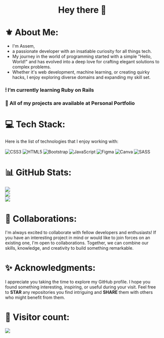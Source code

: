 <h1 align="center"> </>Hey there 👋</> </h1>

# ⚜ About Me:
- I'm Assem,
- a passionate developer with an insatiable curiosity for all things tech.
- My journey in the world of programming started with a simple "Hello, World!" and has evolved into a deep love for crafting elegant solutions to complex problems.
- Whether it's web development, machine learning, or creating quirky hacks, I enjoy exploring diverse domains and expanding my skill set.

### 🕯 I’m currently learning **Ruby on Rails**

### 📁 All of my projects are available at Personal Portfolio

# 💻 Tech Stack:
Here is the list of technologies that I enjoy working with:<br/><br/>
![CSS3](https://img.shields.io/badge/css3-%231572B6.svg?style=for-the-badge&logo=css3&logoColor=white) ![HTML5](https://img.shields.io/badge/html5-%23E34F26.svg?style=for-the-badge&logo=html5&logoColor=white) ![Bootstrap](https://img.shields.io/badge/bootstrap-%23563D7C.svg?style=for-the-badge&logo=bootstrap&logoColor=white) ![JavaScript](https://img.shields.io/badge/javascript-%23323330.svg?style=for-the-badge&logo=javascript&logoColor=%23F7DF1E) ![Figma](https://img.shields.io/badge/figma-%23F24E1E.svg?style=for-the-badge&logo=figma&logoColor=white) ![Canva](https://img.shields.io/badge/Canva-%2300C4CC.svg?style=for-the-badge&logo=Canva&logoColor=white) ![SASS](https://img.shields.io/badge/SASS-hotpink.svg?style=for-the-badge&logo=SASS&logoColor=white)

# 📊 GitHub Stats:
![](https://github-readme-stats.vercel.app/api?username=zhorabay&theme=vue-dark&hide_border=true&include_all_commits=true&count_private=false)<br/>
![](https://github-readme-streak-stats.herokuapp.com/?user=zhorabay&theme=vue-dark&hide_border=true)<br/>
![](https://github-readme-stats.vercel.app/api/top-langs/?username=zhorabay&theme=vue-dark&hide_border=true&include_all_commits=true&count_private=false&layout=compact)


# 🤝 Collaborations:
I'm always excited to collaborate with fellow developers and enthusiasts! If you have an interesting project in mind or would like to join forces on an existing one, I'm open to collaborations. Together, we can combine our skills, knowledge, and creativity to build something remarkable.

# ✨ Acknowledgments:
I appreciate you taking the time to explore my GitHub profile. I hope you found something interesting, inspiring, or useful during your visit. Feel free to **STAR** any repositories you find intriguing and **SHARE** them with others who might benefit from them.


# 💫 Visitor count:
[![](https://visitcount.itsvg.in/api?id=zhorabay&icon=6&color=5)](https://visitcount.itsvg.in)

